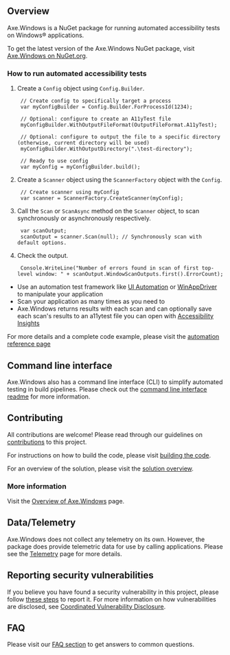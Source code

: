 <!-- Copyright (c) Microsoft Corporation. All rights reserved.
     Licensed under the MIT License. -->

## Overview

Axe.Windows is a NuGet package for running automated accessibility tests on Windows® applications.

To get the latest version of the Axe.Windows NuGet package, visit
[Axe.Windows on NuGet.org](https://www.nuget.org/packages/Axe.Windows/).

### How to run automated accessibility tests

1. Create a `Config` object using `Config.Builder`.

        // Create config to specifically target a process
        var myConfigBuilder = Config.Builder.ForProcessId(1234);

        // Optional: configure to create an A11yTest file
        myConfigBuilder.WithOutputFileFormat(OutputFileFormat.A11yTest);

        // Optional: configure to output the file to a specific directory (otherwise, current directory will be used)
        myConfigBuilder.WithOutputDirectory(".\test-directory");

        // Ready to use config
        var myConfig = myConfigBuilder.build();

2. Create a `Scanner` object using the `ScannerFactory` object with the `Config`.

        // Create scanner using myConfig
        var scanner = ScannerFactory.CreateScanner(myConfig);

3. Call  the `Scan` or `ScanAsync` method on the `Scanner` object, to scan synchronously or asynchronously respectively.

        var scanOutput;
        scanOutput = scanner.Scan(null); // Synchronously scan with default options.

4. Check the output.

        Console.WriteLine("Number of errors found in scan of first top-level window: " + scanOutput.WindowScanOutputs.first().ErrorCount);


- Use an automation test framework like [UI Automation](https://docs.microsoft.com/en-us/dotnet/framework/ui-automation/ui-automation-overview) or [WinAppDriver](https://github.com/microsoft/WinAppDriver) to manipulate your application
- Scan your application as many times as you need to
- Axe.Windows returns results with each scan and can optionally save each scan's results to an a11ytest file you can open with [Accessibility Insights](https://accessibilityinsights.io/docs/en/windows/overview)


For more details and a complete code example, please visit the [automation reference page](./docs/AutomationReference.md)

## Command line interface

Axe.Windows also has a command line interface (CLI) to simplify automated testing in build pipelines. Please check out the
[command line interface readme](./src/CLI/README.MD)
for more information.

## Contributing

All contributions are welcome! Please read through our guidelines on [contributions](./Contributing.md) to this project.

For instructions on how to build the code, please visit [building the code](./docs/BuildingTheCode.md).

For an overview of the solution, please visit the [solution overview](./docs/solution.md).

### More information

Visit the [Overview of Axe.Windows](./docs/Overview.md) page.

## Data/Telemetry

Axe.Windows does not collect any telemetry on its own. However, the package does provide telemetric data for use by calling applications. 
Please see the [Telemetry](./docs/Telemetry.md) page for more details.

## Reporting security vulnerabilities
If you believe you have found a security vulnerability in this project, please follow [these steps](https://technet.microsoft.com/en-us/security/ff852094.aspx) to report it. For more information on how vulnerabilities are disclosed, see [Coordinated Vulnerability Disclosure](https://technet.microsoft.com/en-us/security/dn467923).

## FAQ
Please visit our [FAQ section](./docs/FAQ.md) to get answers to common questions.
